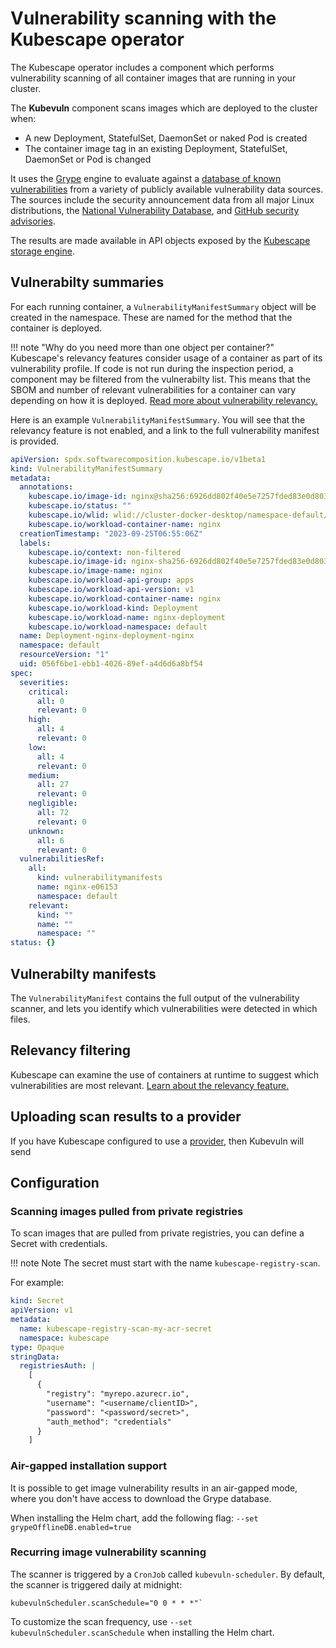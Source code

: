 # Vulnerability scanning with the Kubescape operator

The Kubescape operator includes a component which performs vulnerability scanning of all container images that are running in your cluster.  

The **Kubevuln** component scans images which are deployed to the cluster when:

- A new Deployment, StatefulSet, DaemonSet or naked Pod is created
- The container image tag in an existing Deployment, StatefulSet, DaemonSet or Pod is changed

It uses the [Grype](https://github.com/anchore/grype) engine to evaluate against a [database of known vulnerabilities](https://github.com/anchore/grype#grypes-database) from a variety of publicly available vulnerability data sources.  The sources include the security announcement data from all major Linux distributions, the [National Vulnerability Database](https://nvd.nist.gov/vuln/data-feeds), and [GitHub security advisories](https://github.com/advisories).

The results are made available in API objects exposed by the [Kubescape storage engine](index.md#in-cluster-storage).

## Vulnerabilty summaries

For each running container, a `VulnerabilityManifestSummary` object will be created in the namespace.  These are named for the method that the container is deployed.

!!! note "Why do you need more than one object per container?"
    Kubescape's relevancy features consider usage of a container as part of its vulnerability profile.  If code is not run during the inspection period, a component may be filtered from the vulnerabilty list. This means that the SBOM and number of relevant vulnerabilities for a container can vary depending on how it is deployed. [Read more about vulnerability relevancy.](relevancy.md)

Here is an example `VulnerabilityManifestSummary`.  You will see that the relevancy feature is not enabled, and a link to the full vulnerability manifest is provided.

```yaml
apiVersion: spdx.softwarecomposition.kubescape.io/v1beta1
kind: VulnerabilityManifestSummary
metadata:
  annotations:
    kubescape.io/image-id: nginx@sha256:6926dd802f40e5e7257fded83e0d8030039642e4e10c4a98a6478e9c6fe06153
    kubescape.io/status: ""
    kubescape.io/wlid: wlid://cluster-docker-desktop/namespace-default/deployment-nginx-deployment
    kubescape.io/workload-container-name: nginx
  creationTimestamp: "2023-09-25T06:55:06Z"
  labels:
    kubescape.io/context: non-filtered
    kubescape.io/image-id: nginx-sha256-6926dd802f40e5e7257fded83e0d8030039642e4e10c4a98a6
    kubescape.io/image-name: nginx
    kubescape.io/workload-api-group: apps
    kubescape.io/workload-api-version: v1
    kubescape.io/workload-container-name: nginx
    kubescape.io/workload-kind: Deployment
    kubescape.io/workload-name: nginx-deployment
    kubescape.io/workload-namespace: default
  name: Deployment-nginx-deployment-nginx
  namespace: default
  resourceVersion: "1"
  uid: 056f6be1-ebb1-4026-89ef-a4d6d6a8bf54
spec:
  severities:
    critical:
      all: 0
      relevant: 0
    high:
      all: 4
      relevant: 0
    low:
      all: 4
      relevant: 0
    medium:
      all: 27
      relevant: 0
    negligible:
      all: 72
      relevant: 0
    unknown:
      all: 6
      relevant: 0
  vulnerabilitiesRef:
    all:
      kind: vulnerabilitymanifests
      name: nginx-e06153
      namespace: default
    relevant:
      kind: ""
      name: ""
      namespace: ""
status: {}
```

## Vulnerabilty manifests

The `VulnerabilityManifest` contains the full output of the vulnerability scanner, and lets you identify which vulnerabilities were detected in which files.

## Relevancy filtering

Kubescape can examine the use of containers at runtime to suggest which vulnerabilities are most relevant. [Learn about the relevancy feature.](relevancy.md)

## Uploading scan results to a provider

If you have Kubescape configured to use a [provider](../providers.md), then Kubevuln will send 

## Configuration

### Scanning images pulled from private registries

To scan images that are pulled from private registries, you can define a Secret with credentials.

!!! note Note
    The secret must start with the name `kubescape-registry-scan`.

For example:

```yaml
kind: Secret
apiVersion: v1
metadata:
  name: kubescape-registry-scan-my-acr-secret
  namespace: kubescape
type: Opaque
stringData:
  registriesAuth: |
    [     
      {
        "registry": "myrepo.azurecr.io",
        "username": "<username/clientID>",
        "password": "<password/secret>",
        "auth_method": "credentials"
      }
    ]
```

### Air-gapped installation support

It is possible to get image vulnerability results in an air-gapped mode, where you don't have access to download the Grype database. 

When installing the Helm chart, add the following flag: `--set grypeOfflineDB.enabled=true`

### Recurring image vulnerability scanning

The scanner is triggered by a `CronJob` called `kubevuln-scheduler`. By default, the scanner is triggered daily at midnight:

```
kubevulnScheduler.scanSchedule="0 0 * * *"` 
```

To customize the scan frequency, use `--set kubevulnScheduler.scanSchedule` when installing the Helm chart.
